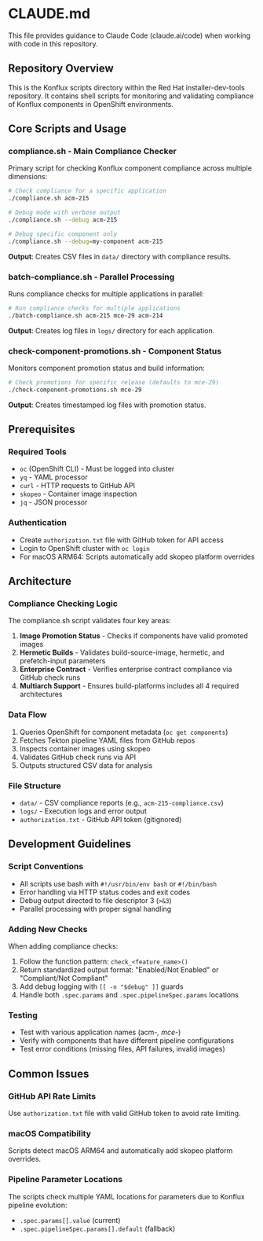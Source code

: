# CLAUDE.md

This file provides guidance to Claude Code (claude.ai/code) when working with code in this repository.

## Repository Overview

This is the Konflux scripts directory within the Red Hat installer-dev-tools repository. It contains shell scripts for monitoring and validating compliance of Konflux components in OpenShift environments.

## Core Scripts and Usage

### compliance.sh - Main Compliance Checker
Primary script for checking Konflux component compliance across multiple dimensions:

```bash
# Check compliance for a specific application
./compliance.sh acm-215

# Debug mode with verbose output
./compliance.sh --debug acm-215

# Debug specific component only
./compliance.sh --debug=my-component acm-215
```

**Output**: Creates CSV files in `data/` directory with compliance results.

### batch-compliance.sh - Parallel Processing
Runs compliance checks for multiple applications in parallel:

```bash
# Run compliance checks for multiple applications
./batch-compliance.sh acm-215 mce-29 acm-214
```

**Output**: Creates log files in `logs/` directory for each application.

### check-component-promotions.sh - Component Status
Monitors component promotion status and build information:

```bash
# Check promotions for specific release (defaults to mce-29)
./check-component-promotions.sh mce-29
```

**Output**: Creates timestamped log files with promotion status.

## Prerequisites

### Required Tools
- `oc` (OpenShift CLI) - Must be logged into cluster
- `yq` - YAML processor
- `curl` - HTTP requests to GitHub API
- `skopeo` - Container image inspection
- `jq` - JSON processor

### Authentication
- Create `authorization.txt` file with GitHub token for API access
- Login to OpenShift cluster with `oc login`
- For macOS ARM64: Scripts automatically add skopeo platform overrides

## Architecture

### Compliance Checking Logic
The compliance.sh script validates four key areas:

1. **Image Promotion Status** - Checks if components have valid promoted images
2. **Hermetic Builds** - Validates build-source-image, hermetic, and prefetch-input parameters
3. **Enterprise Contract** - Verifies enterprise contract compliance via GitHub check runs
4. **Multiarch Support** - Ensures build-platforms includes all 4 required architectures

### Data Flow
1. Queries OpenShift for component metadata (`oc get components`)
2. Fetches Tekton pipeline YAML files from GitHub repos
3. Inspects container images using skopeo
4. Validates GitHub check runs via API
5. Outputs structured CSV data for analysis

### File Structure
- `data/` - CSV compliance reports (e.g., `acm-215-compliance.csv`)
- `logs/` - Execution logs and error output
- `authorization.txt` - GitHub API token (gitignored)

## Development Guidelines

### Script Conventions
- All scripts use bash with `#!/usr/bin/env bash` or `#!/bin/bash`
- Error handling via HTTP status codes and exit codes
- Debug output directed to file descriptor 3 (`>&3`)
- Parallel processing with proper signal handling

### Adding New Checks
When adding compliance checks:
1. Follow the function pattern: `check_<feature_name>()`
2. Return standardized output format: "Enabled/Not Enabled" or "Compliant/Not Compliant"
3. Add debug logging with `[[ -n "$debug" ]]` guards
4. Handle both `.spec.params` and `.spec.pipelineSpec.params` locations

### Testing
- Test with various application names (acm-*, mce-*)
- Verify with components that have different pipeline configurations
- Test error conditions (missing files, API failures, invalid images)

## Common Issues

### GitHub API Rate Limits
Use `authorization.txt` file with valid GitHub token to avoid rate limiting.

### macOS Compatibility
Scripts detect macOS ARM64 and automatically add skopeo platform overrides.

### Pipeline Parameter Locations
The scripts check multiple YAML locations for parameters due to Konflux pipeline evolution:
- `.spec.params[].value` (current)
- `.spec.pipelineSpec.params[].default` (fallback)